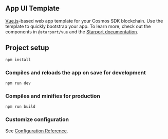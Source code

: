 ## App UI Template

[Vue.js](https://vuejs.org/)-based web app template for your Cosmos SDK blockchain. Use the template to quickly bootstrap your app. To learn more, check out the components in `@starport/vue` and the [Starport documentation](https://docs.starport.com/).


## Project setup

```
npm install
```

### Compiles and reloads the app on save for development

```
npm run dev
```

### Compiles and minifies for production

```
npm run build
```

### Customize configuration

See [Configuration Reference](https://cli.vuejs.org/config/).
